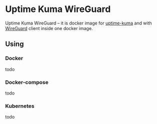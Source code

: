 # Uptime Kuma WireGuard

Uptime Kuma WireGuard – it is docker image for [uptime-kuma](https://github.com/louislam/uptime-kuma) and with [WireGuard]() client inside one docker image.

## Using

### Docker

todo

### Docker-compose

todo

### Kubernetes

todo
